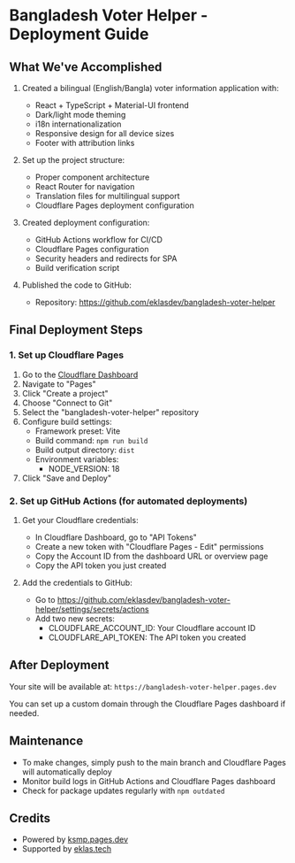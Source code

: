# Bangladesh Voter Helper - Deployment Guide

## What We've Accomplished

1. Created a bilingual (English/Bangla) voter information application with:
   - React + TypeScript + Material-UI frontend
   - Dark/light mode theming
   - i18n internationalization
   - Responsive design for all device sizes
   - Footer with attribution links

2. Set up the project structure:
   - Proper component architecture
   - React Router for navigation
   - Translation files for multilingual support
   - Cloudflare Pages deployment configuration

3. Created deployment configuration:
   - GitHub Actions workflow for CI/CD
   - Cloudflare Pages configuration
   - Security headers and redirects for SPA
   - Build verification script

4. Published the code to GitHub:
   - Repository: https://github.com/eklasdev/bangladesh-voter-helper

## Final Deployment Steps

### 1. Set up Cloudflare Pages

1. Go to the [Cloudflare Dashboard](https://dash.cloudflare.com)
2. Navigate to "Pages"
3. Click "Create a project"
4. Choose "Connect to Git"
5. Select the "bangladesh-voter-helper" repository
6. Configure build settings:
   - Framework preset: Vite
   - Build command: `npm run build`
   - Build output directory: `dist`
   - Environment variables:
     - NODE_VERSION: 18
7. Click "Save and Deploy"

### 2. Set up GitHub Actions (for automated deployments)

1. Get your Cloudflare credentials:
   - In Cloudflare Dashboard, go to "API Tokens"
   - Create a new token with "Cloudflare Pages - Edit" permissions
   - Copy the Account ID from the dashboard URL or overview page
   - Copy the API token you just created

2. Add the credentials to GitHub:
   - Go to https://github.com/eklasdev/bangladesh-voter-helper/settings/secrets/actions
   - Add two new secrets:
     - CLOUDFLARE_ACCOUNT_ID: Your Cloudflare account ID
     - CLOUDFLARE_API_TOKEN: The API token you created

## After Deployment

Your site will be available at: `https://bangladesh-voter-helper.pages.dev`

You can set up a custom domain through the Cloudflare Pages dashboard if needed.

## Maintenance

- To make changes, simply push to the main branch and Cloudflare Pages will automatically deploy
- Monitor build logs in GitHub Actions and Cloudflare Pages dashboard
- Check for package updates regularly with `npm outdated`

## Credits

- Powered by [ksmp.pages.dev](https://ksmp.pages.dev)
- Supported by [eklas.tech](https://eklas.tech)

